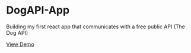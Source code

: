 # DogAPI-App
Building my first react app that communicates with a free public API (The Dog API)

[View Demo](http://sassanshokoohi.ca/DogAPI-App/)
